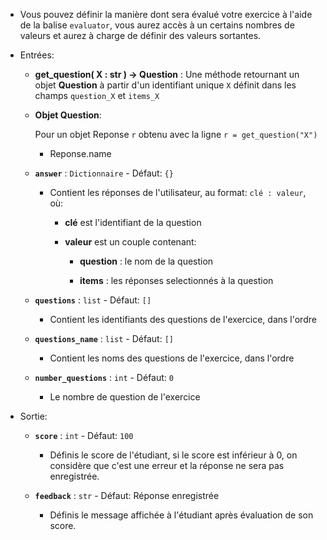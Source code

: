- Vous pouvez définir la manière dont sera évalué votre exercice à l'aide de la balise `evaluator`, vous aurez accès à un certains nombres de valeurs et aurez à charge de définir des valeurs sortantes.

- Entrées:

    - **get_question( X : str ) -> Question** : Une méthode retournant un objet **Question** à partir d'un identifiant unique `X` définit dans les champs `question_X` et `items_X`

    - **Objet Question**:

        Pour un objet Reponse `r` obtenu avec la ligne `r = get_question("X")`

        - Reponse.name

    - **`answer`** : `Dictionnaire`     -   Défaut:     `{}`

        - Contient les réponses de l'utilisateur, au format: `clé : valeur`, où:
        
            - **clé** est l'identifiant de la question

            - **valeur** est un couple contenant:

                - **question** : le nom de la question

                - **items** : les réponses selectionnés à la question

    - **`questions`** : `list`     -   Défaut:     `[]`

        - Contient les identifiants des questions de l'exercice, dans l'ordre

    - **`questions_name`** : `list`     -   Défaut:     `[]`

        - Contient les noms des questions de l'exercice, dans l'ordre
        
    - **`number_questions`** : `int`     -   Défaut:     `0`

        - Le nombre de question de l'exercice


- Sortie:

    - **`score`** : `int`     -   Défaut:     `100`

        - Définis le score de l'étudiant, si le score est inférieur à 0, on considère que c'est une erreur et la réponse ne sera pas enregistrée.

    - **`feedback`** : `str`     -   Défaut:     <span class="success-state">Réponse enregistrée</span>

        - Définis le message affichée à l'étudiant après évaluation de son score.
